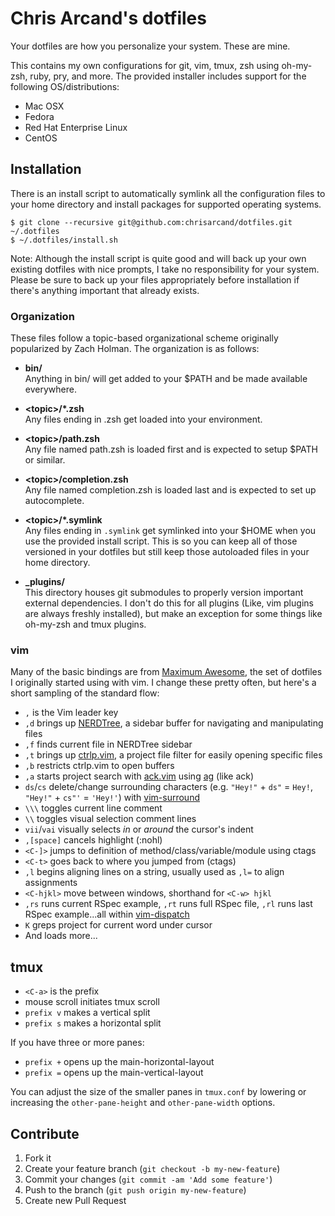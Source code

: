 # Chris Arcand's dotfiles

Your dotfiles are how you personalize your system. These are mine.

This contains my own configurations for git, vim, tmux, zsh using oh-my-zsh, ruby, pry, and more.
The provided installer includes support for the following OS/distributions:

* Mac OSX
* Fedora
* Red Hat Enterprise Linux
* CentOS

## Installation

There is an install script to automatically symlink all the configuration files
to your home directory and install packages for supported operating systems.

```plaintext
$ git clone --recursive git@github.com:chrisarcand/dotfiles.git ~/.dotfiles
$ ~/.dotfiles/install.sh
```

Note: Although the install script is quite good and will back up your own
existing dotfiles with nice prompts, I take no responsibility for your system.
Please be sure to back up your files appropriately before installation if
there's anything important that already exists.

### Organization

These files follow a topic-based organizational scheme originally popularized by Zach Holman.
The organization is as follows:

* **bin/**  
Anything in bin/ will get added to your $PATH and be made available everywhere.

* **\<topic\>/*.zsh**  
Any files ending in .zsh get loaded into your environment.

* **\<topic\>/path.zsh**  
Any file named path.zsh is loaded first and is expected to
setup $PATH or similar.

* **\<topic\>/completion.zsh**  
Any file named completion.zsh is loaded last and is
expected to set up autocomplete.

* **\<topic\>/*.symlink**  
Any files ending in `.symlink` get symlinked into your $HOME when you use the
provided install script. This is so you can keep all of those versioned in
your dotfiles but still keep those autoloaded files in your home directory.

* **_plugins/**  
This directory houses git submodules to properly version important external dependencies.
I don't do this for all plugins (Like, vim plugins are always freshly installed), but
make an exception for some things like oh-my-zsh and tmux plugins.

### vim

Many of the basic bindings are from [Maximum Awesome](https://github.com/square/maximum-awesome), the set of dotfiles I originally started using with vim.
I change these pretty often, but here's a short sampling of the standard flow:

* `,` is the Vim leader key
* `,d` brings up [NERDTree](https://github.com/scrooloose/nerdtree), a sidebar buffer for navigating and manipulating files
* `,f` finds current file in NERDTree sidebar
* `,t` brings up [ctrlp.vim](https://github.com/kien/ctrlp.vim), a project file filter for easily opening specific files
* `,b` restricts ctrlp.vim to open buffers
* `,a` starts project search with [ack.vim](https://github.com/mileszs/ack.vim) using [ag](https://github.com/ggreer/the_silver_searcher) (like ack)
* `ds`/`cs` delete/change surrounding characters (e.g. `"Hey!"` + `ds"` = `Hey!`, `"Hey!"` + `cs"'` = `'Hey!'`) with [vim-surround](https://github.com/tpope/vim-surround)
* `\\\` toggles current line comment
* `\\` toggles visual selection comment lines
* `vii`/`vai` visually selects *in* or *around* the cursor's indent
* `,[space]` cancels highlight (:nohl)
* `<C-]>` jumps to definition of method/class/variable/module using ctags
* `<C-t>` goes back to where you jumped from (ctags)
* `,l` begins aligning lines on a string, usually used as `,l=` to align assignments
* `<C-hjkl>` move between windows, shorthand for `<C-w> hjkl`
* `,rs` runs current RSpec example, `,rt` runs full RSpec file, `,rl` runs last RSpec example...all within [vim-dispatch](https://github.com/tpope/vim-dispatch)
* `K` greps project for current word under cursor
* And loads more...

## tmux

* `<C-a>` is the prefix
* mouse scroll initiates tmux scroll
* `prefix v` makes a vertical split
* `prefix s` makes a horizontal split

If you have three or more panes:
* `prefix +` opens up the main-horizontal-layout
* `prefix =` opens up the main-vertical-layout

You can adjust the size of the smaller panes in `tmux.conf` by lowering or increasing the `other-pane-height` and `other-pane-width` options.

## Contribute

1. Fork it
2. Create your feature branch (`git checkout -b my-new-feature`)
3. Commit your changes (`git commit -am 'Add some feature'`)
4. Push to the branch (`git push origin my-new-feature`)
5. Create new Pull Request
